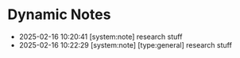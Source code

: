 # Dynamic Notes


- 2025-02-16 10:20:41 [system:note] research stuff
- 2025-02-16 10:22:29 [system:note] [type:general] research stuff
